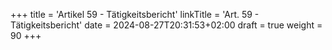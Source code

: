 +++
title = 'Artikel 59 - Tätigkeitsbericht'
linkTitle = 'Art. 59 - Tätigkeitsbericht'
date = 2024-08-27T20:31:53+02:00
draft = true
weight = 90
+++
